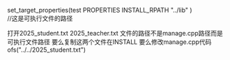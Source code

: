 set_target_properties(test PROPERTIES INSTALL_RPATH "../lib" )  
//这是可执行文件的路径


打开2025_student.txt 2025_teacher.txt 文件的路径不是manage.cpp路径而是可执行文件路径
要么复制这两个文件在INSTALL 要么修改manage.cpp代码 ofs("../../2025_student.txt")
